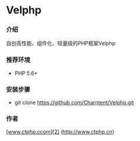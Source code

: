 Velphp
=================
### 介绍
自创高性能、组件化、轻量级的PHP框架Velphp

### 推荐环境
* PHP 5.6+

### 安装步骤
* git clone https://github.com/Charntent/Velphp.git
### 作者
[www.ctphp.ccom][2] (http://www.ctphp.cn)


